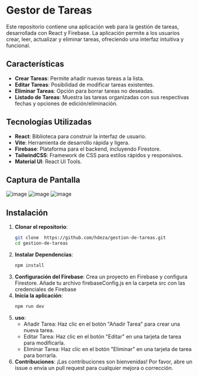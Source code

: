 # Gestor de Tareas

Este repositorio contiene una aplicación web para la gestión de tareas, desarrollada con React y Firebase. La aplicación permite a los usuarios crear, leer, actualizar y eliminar tareas, ofreciendo una interfaz intuitiva y funcional.

## Características

- **Crear Tareas**: Permite añadir nuevas tareas a la lista.
- **Editar Tareas**: Posibilidad de modificar tareas existentes.
- **Eliminar Tareas**: Opción para borrar tareas no deseadas.
- **Listado de Tareas**: Muestra las tareas organizadas con sus respectivas fechas y opciones de edición/eliminación.

## Tecnologías Utilizadas

- **React**: Biblioteca para construir la interfaz de usuario.
- **Vite**: Herramienta de desarrollo rápida y ligera.
- **Firebase**: Plataforma para el backend, incluyendo Firestore.
- **TailwindCSS**: Framework de CSS para estilos rápidos y responsivos.
- **Material UI**: React UI Tools.

## Captura de Pantalla

![image](https://github.com/user-attachments/assets/32e3b085-fddb-467c-816f-db2e52fb9469)
![image](https://github.com/user-attachments/assets/e8697938-1d5b-4132-a72e-0c99a503a4fa)
![image](https://github.com/user-attachments/assets/67c9a79f-ef96-4e4e-8039-61579dfd532b)

## Instalación

1. **Clonar el repositorio**:
   ```bash
   git clone  https://github.com/hdeza/gestion-de-tareas.git
   cd gestion-de-tareas
2. **Instalar Dependencias**:
   ```bash
   npm install
3. **Configuración del Firebase**:
   Crea un proyecto en Firebase y configura Firestore.
   Añade tu archivo firebaseConfig.js en la carpeta src con las credenciales de Firebase
4. **Inicia la aplicación**:
   ```bash
   npm run dev
5. **uso**:
   - Añadir Tarea: Haz clic en el botón "Añadir Tarea" para crear una nueva tarea.
   - Editar Tarea: Haz clic en el botón "Editar" en una tarjeta de tarea para modificarla.
   - Eliminar Tarea: Haz clic en el botón "Eliminar" en una tarjeta de tarea para borrarla.
6. **Contribuciones**:
 ¡Las contribuciones son bienvenidas! Por favor, abre un issue o envía un pull request para cualquier mejora o corrección.  
